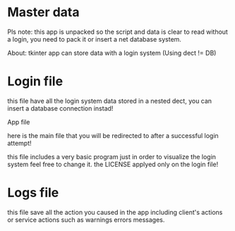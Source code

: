 <h1>Master data</h1>

Pls note: this app is unpacked so the script and data is clear to read without a login, you need to pack it or insert a net database system.

About: tkinter app can store data with a login system (Using dect != DB)

<h1>Login file</h1>

this file have all the login system data stored in a nested dect, you can insert a database connection instad!

</h1>App file</h1>

here is the main file that you will be redirected to after a successful login attempt!

this file includes a very basic program just in order to visualize the login system feel free to change it.
the LICENSE applyed only on the login file!

<h1>Logs file</h1>

this file save all the action you caused in the app including client's actions or service actions such as warnings errors messages.

